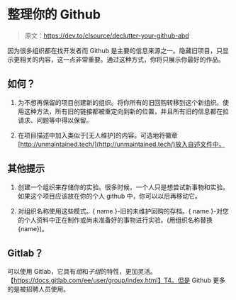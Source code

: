 # 整理你的 Github

> 原文：<https://dev.to/clsource/declutter-your-github-abd>

因为很多组织都在找开发者而 Github 是主要的信息来源之一。隐藏旧项目，只显示更相关的内容，这一点非常重要。通过这种方式，你将只展示你最好的作品。

## 如何？

1.  为不想再保留的项目创建新的组织。将你所有的旧回购转移到这个新组织。使用这种方法，所有旧的链接都被重定向到新的位置，并且所有旧的信息都在拉请求、问题等中得以保留。

2.  在项目描述中加入类似于[无人维护]的内容。可选地将徽章[http://unmaintained.tech/](http://unmaintained.tech/)放入自述文件中。

## 其他提示

1.  创建一个组织来存储你的实验。很多时候，一个人只是想尝试新事物和实验。如果这个项目应该放在你的个人 github 中，你可以以后再移动它。

2.  对组织名称使用这些模式。{ name }-旧的未维护回购的存档。{ name }-对您的个人资料中正在制作或尚未准备好的事物进行实验。(用组织名称替换{name})。

## Gitlab？

可以使用 Gitlab，它具有*组*和*子组*的特性，更加灵活。【https://docs.gitlab.com/ee/user/group/index.html】T4。但是 Github 更多的是被招聘人员使用。